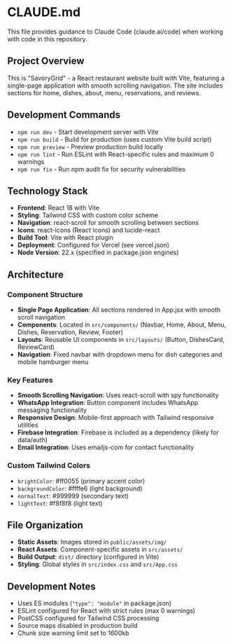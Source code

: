 # CLAUDE.md

This file provides guidance to Claude Code (claude.ai/code) when working with code in this repository.

## Project Overview

This is "SavoryGrid" - a React restaurant website built with Vite, featuring a single-page application with smooth scrolling navigation. The site includes sections for home, dishes, about, menu, reservations, and reviews.

## Development Commands

- `npm run dev` - Start development server with Vite
- `npm run build` - Build for production (uses custom Vite build script)
- `npm run preview` - Preview production build locally
- `npm run lint` - Run ESLint with React-specific rules and maximum 0 warnings
- `npm run fix` - Run npm audit fix for security vulnerabilities

## Technology Stack

- **Frontend**: React 18 with Vite
- **Styling**: Tailwind CSS with custom color scheme
- **Navigation**: react-scroll for smooth scrolling between sections
- **Icons**: react-icons (React Icons) and lucide-react
- **Build Tool**: Vite with React plugin
- **Deployment**: Configured for Vercel (see vercel.json)
- **Node Version**: 22.x (specified in package.json engines)

## Architecture

### Component Structure
- **Single Page Application**: All sections rendered in App.jsx with smooth scroll navigation
- **Components**: Located in `src/components/` (Navbar, Home, About, Menu, Dishes, Reservation, Review, Footer)
- **Layouts**: Reusable UI components in `src/layouts/` (Button, DishesCard, ReviewCard)
- **Navigation**: Fixed navbar with dropdown menu for dish categories and mobile hamburger menu

### Key Features
- **Smooth Scrolling Navigation**: Uses react-scroll with spy functionality
- **WhatsApp Integration**: Button component includes WhatsApp messaging functionality
- **Responsive Design**: Mobile-first approach with Tailwind responsive utilities
- **Firebase Integration**: Firebase is included as a dependency (likely for data/auth)
- **Email Integration**: Uses emailjs-com for contact functionality

### Custom Tailwind Colors
- `brightColor`: #ff0055 (primary accent color)
- `backgroundColor`: #ffffe6 (light background)
- `normalText`: #999999 (secondary text)
- `lightText`: #f8f8f8 (light text)

## File Organization

- **Static Assets**: Images stored in `public/assets/img/`
- **React Assets**: Component-specific assets in `src/assets/`
- **Build Output**: `dist/` directory (configured in Vite)
- **Styling**: Global styles in `src/index.css` and `src/App.css`

## Development Notes

- Uses ES modules (`"type": "module"` in package.json)
- ESLint configured for React with strict rules (max 0 warnings)
- PostCSS configured for Tailwind CSS processing
- Source maps disabled in production build
- Chunk size warning limit set to 1600kb